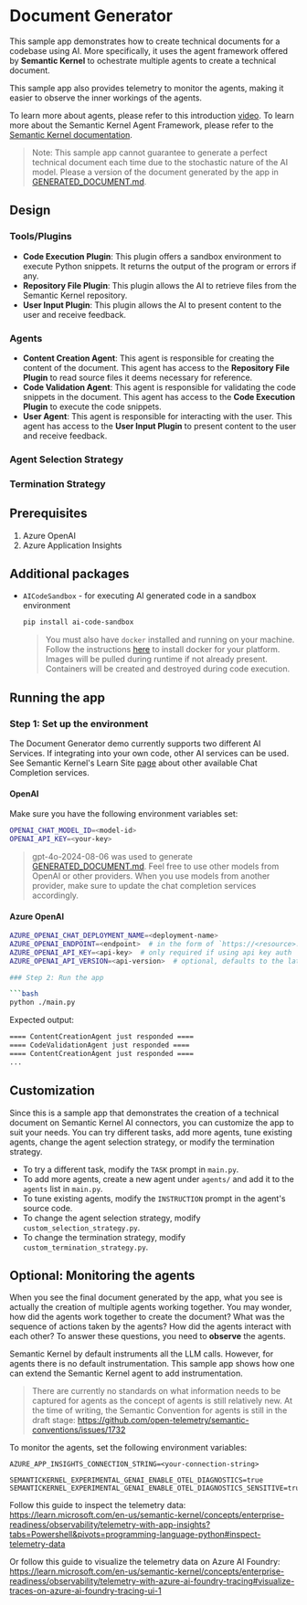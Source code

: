 # Document Generator

This sample app demonstrates how to create technical documents for a codebase using AI. More specifically, it uses the agent framework offered by **Semantic Kernel** to ochestrate multiple agents to create a technical document.

This sample app also provides telemetry to monitor the agents, making it easier to observe the inner workings of the agents.

To learn more about agents, please refer to this introduction [video](https://learn.microsoft.com/en-us/shows/generative-ai-for-beginners/ai-agents-generative-ai-for-beginners).
To learn more about the Semantic Kernel Agent Framework, please refer to the [Semantic Kernel documentation](https://learn.microsoft.com/en-us/semantic-kernel/frameworks/agent/agent-architecture?pivots=programming-language-python).

> Note: This sample app cannot guarantee to generate a perfect technical document each time due to the stochastic nature of the AI model. Please a version of the document generated by the app in [GENERATED_DOCUMENT.md](GENERATED_DOCUMENT.md).

## Design

### Tools/Plugins

- **Code Execution Plugin**: This plugin offers a sandbox environment to execute Python snippets. It returns the output of the program or errors if any.
- **Repository File Plugin**: This plugin allows the AI to retrieve files from the Semantic Kernel repository.
- **User Input Plugin**: This plugin allows the AI to present content to the user and receive feedback.

### Agents

- **Content Creation Agent**: This agent is responsible for creating the content of the document. This agent has access to the **Repository File Plugin** to read source files it deems necessary for reference.
- **Code Validation Agent**: This agent is responsible for validating the code snippets in the document. This agent has access to the **Code Execution Plugin** to execute the code snippets.
- **User Agent**: This agent is responsible for interacting with the user. This agent has access to the **User Input Plugin** to present content to the user and receive feedback.

### Agent Selection Strategy

### Termination Strategy

## Prerequisites

1. Azure OpenAI
2. Azure Application Insights

## Additional packages

- `AICodeSandbox` - for executing AI generated code in a sandbox environment

    ```bash
    pip install ai-code-sandbox
    ```

    > You must also have `docker` installed and running on your machine. Follow the instructions [here](https://docs.docker.com/get-started/introduction/get-docker-desktop/) to install docker for your platform. Images will be pulled during runtime if not already present. Containers will be created and destroyed during code execution.

## Running the app

### Step 1: Set up the environment

The Document Generator demo currently supports two different AI Services. If integrating into your own code, other AI services can be used. See Semantic Kernel's Learn Site [page](https://learn.microsoft.com/en-us/semantic-kernel/concepts/ai-services/chat-completion/?tabs=csharp-AzureOpenAI%2Cpython-AzureOpenAI%2Cjava-AzureOpenAI&pivots=programming-language-python) about other available Chat Completion services.

#### OpenAI

Make sure you have the following environment variables set:

```bash
OPENAI_CHAT_MODEL_ID=<model-id>
OPENAI_API_KEY=<your-key>
```

> gpt-4o-2024-08-06 was used to generate [GENERATED_DOCUMENT.md](GENERATED_DOCUMENT.md).
> Feel free to use other models from OpenAI or other providers. When you use models from another provider, make sure to update the chat completion services accordingly.

#### Azure OpenAI

```bash
AZURE_OPENAI_CHAT_DEPLOYMENT_NAME=<deployment-name>
AZURE_OPENAI_ENDPOINT=<endpoint>  # in the form of `https://<resource>.openai.azure.com/`
AZURE_OPENAI_API_KEY=<api-key>  # only required if using api key auth
AZURE_OPENAI_API_VERSION=<api-version>  # optional, defaults to the latest Azure OpenAI GA API version of `2024-10-21` if not provided
```

```bash
### Step 2: Run the app

```bash
python ./main.py
```

Expected output:

```bash
==== ContentCreationAgent just responded ====
==== CodeValidationAgent just responded ====
==== ContentCreationAgent just responded ====
...
```

## Customization

Since this is a sample app that demonstrates the creation of a technical document on Semantic Kernel AI connectors, you can customize the app to suit your needs. You can try different tasks, add more agents, tune existing agents, change the agent selection strategy, or modify the termination strategy.

- To try a different task, modify the `TASK` prompt in `main.py`.
- To add more agents, create a new agent under `agents/` and add it to the `agents` list in `main.py`.
- To tune existing agents, modify the `INSTRUCTION` prompt in the agent's source code.
- To change the agent selection strategy, modify `custom_selection_strategy.py`.
- To change the termination strategy, modify `custom_termination_strategy.py`.

## Optional: Monitoring the agents

When you see the final document generated by the app, what you see is actually the creation of multiple agents working together. You may wonder, how did the agents work together to create the document? What was the sequence of actions taken by the agents? How did the agents interact with each other? To answer these questions, you need to **observe** the agents.

Semantic Kernel by default instruments all the LLM calls. However, for agents there is no default instrumentation. This sample app shows how one can extend the Semantic Kernel agent to add instrumentation.

> There are currently no standards on what information needs to be captured for agents as the concept of agents is still relatively new. At the time of writing, the Semantic Convention for agents is still in the draft stage: <https://github.com/open-telemetry/semantic-conventions/issues/1732>

To monitor the agents, set the following environment variables:

```env
AZURE_APP_INSIGHTS_CONNECTION_STRING=<your-connection-string>

SEMANTICKERNEL_EXPERIMENTAL_GENAI_ENABLE_OTEL_DIAGNOSTICS=true
SEMANTICKERNEL_EXPERIMENTAL_GENAI_ENABLE_OTEL_DIAGNOSTICS_SENSITIVE=true
```

Follow this guide to inspect the telemetry data: <https://learn.microsoft.com/en-us/semantic-kernel/concepts/enterprise-readiness/observability/telemetry-with-app-insights?tabs=Powershell&pivots=programming-language-python#inspect-telemetry-data>

Or follow this guide to visualize the telemetry data on Azure AI Foundry: <https://learn.microsoft.com/en-us/semantic-kernel/concepts/enterprise-readiness/observability/telemetry-with-azure-ai-foundry-tracing#visualize-traces-on-azure-ai-foundry-tracing-ui-1>
